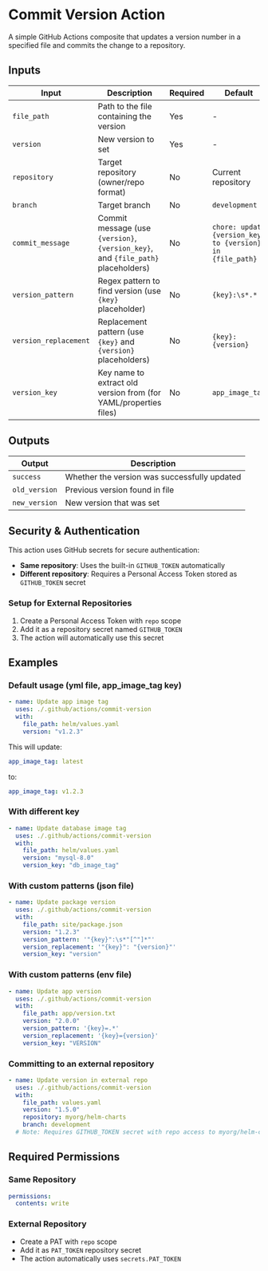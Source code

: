 # Commit Version Action

A simple GitHub Actions composite that updates a version number in a specified file and commits the change to a repository.

## Inputs

| Input | Description | Required | Default |
|-------|-------------|----------|---------|
| `file_path` | Path to the file containing the version | Yes | - |
| `version` | New version to set | Yes | - |
| `repository` | Target repository (owner/repo format) | No | Current repository |
| `branch` | Target branch | No | `development` |
| `commit_message` | Commit message (use `{version}`, `{version_key}`, and `{file_path}` placeholders) | No | `chore: update {version_key} to {version} in {file_path}` |
| `version_pattern` | Regex pattern to find version (use `{key}` placeholder) | No | `{key}:\s*.*` |
| `version_replacement` | Replacement pattern (use `{key}` and `{version}` placeholders) | No | `{key}: {version}` |
| `version_key` | Key name to extract old version from (for YAML/properties files) | No | `app_image_tag` |

## Outputs

| Output | Description |
|--------|-------------|
| `success` | Whether the version was successfully updated |
| `old_version` | Previous version found in file |
| `new_version` | New version that was set |

## Security & Authentication

This action uses GitHub secrets for secure authentication:

- **Same repository**: Uses the built-in `GITHUB_TOKEN` automatically
- **Different repository**: Requires a Personal Access Token stored as `GITHUB_TOKEN` secret

### Setup for External Repositories

1. Create a Personal Access Token with `repo` scope
2. Add it as a repository secret named `GITHUB_TOKEN`
3. The action will automatically use this secret

## Examples

### Default usage (yml file, app_image_tag key)

```yaml
- name: Update app image tag
  uses: ./.github/actions/commit-version
  with:
    file_path: helm/values.yaml
    version: "v1.2.3"
```

This will update:
```yaml
app_image_tag: latest
```
to:
```yaml
app_image_tag: v1.2.3
```

### With different key

```yaml
- name: Update database image tag
  uses: ./.github/actions/commit-version
  with:
    file_path: helm/values.yaml
    version: "mysql-8.0"
    version_key: "db_image_tag"
```

### With custom patterns (json file)

```yaml
- name: Update package version
  uses: ./.github/actions/commit-version
  with:
    file_path: site/package.json
    version: "1.2.3"
    version_pattern: '"{key}":\s*"[^"]*"'
    version_replacement: '"{key}": "{version}"'
    version_key: "version"
```

### With custom patterns (env file)

```yaml
- name: Update app version
  uses: ./.github/actions/commit-version
  with:
    file_path: app/version.txt
    version: "2.0.0"
    version_pattern: '{key}=.*'
    version_replacement: '{key}={version}'
    version_key: "VERSION"
```

### Committing to an external repository

```yaml
- name: Update version in external repo
  uses: ./.github/actions/commit-version
  with:
    file_path: values.yaml
    version: "1.5.0"
    repository: myorg/helm-charts
    branch: development
  # Note: Requires GITHUB_TOKEN secret with repo access to myorg/helm-charts
```

## Required Permissions

### Same Repository
```yaml
permissions:
  contents: write
```

### External Repository
- Create a PAT with `repo` scope
- Add it as `PAT_TOKEN` repository secret
- The action automatically uses `secrets.PAT_TOKEN`
